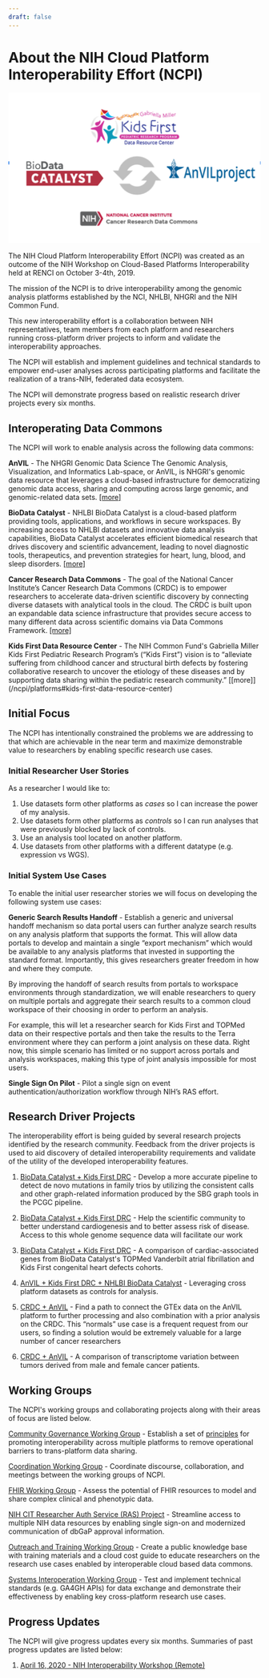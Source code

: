 ```yaml
---
draft: false
---
```


# About the NIH Cloud Platform Interoperability Effort (NCPI)

![Hero](./_images/ncpi-hero.png)

The NIH Cloud Platform Interoperability Effort (NCPI) was created as an outcome of the NIH Workshop on Cloud-Based Platforms Interoperability held at RENCI on October 3-4th, 2019.
 
 The mission of the NCPI is to drive interoperability among the genomic analysis platforms established by the NCI, NHLBI, NHGRI and the NIH Common Fund.
 
This new interoperability effort is a collaboration between NIH representatives, team members from each platform and researchers running cross-platform driver projects to inform and validate the interoperability approaches.
 
 <hero small>The NCPI will establish and implement guidelines and technical standards to empower end-user analyses across participating platforms and facilitate the realization of a trans-NIH, federated data ecosystem.</hero>

 The NCPI will demonstrate progress based on realistic research driver projects every six months.


## Interoperating Data Commons

The NCPI will work to enable analysis across the following data commons:

**AnVIL** - The NHGRI Genomic Data Science The Genomic Analysis, Visualization, and Informatics Lab-space, or AnVIL, is NHGRI's genomic data resource that leverages a cloud-based infrastructure for democratizing genomic data access, sharing and computing across large genomic, and genomic-related data sets. [[more]](/ncpi/platforms#analysis-visualization-and-informatics-lab-space-anvil)

**BioData Catalyst** - NHLBI BioData Catalyst is a cloud-based platform providing tools, applications, and workflows in secure workspaces. By increasing access to NHLBI datasets and innovative data analysis capabilities, BioData Catalyst accelerates efficient biomedical research that drives discovery and scientific advancement, leading to novel diagnostic tools, therapeutics, and prevention strategies for heart, lung, blood, and sleep disorders. [[more]](/ncpi/platforms#biodata-catalyst)

**Cancer Research Data Commons** - The goal of the National Cancer Institute’s Cancer Research Data Commons (CRDC) is to empower researchers to accelerate data-driven scientific discovery by connecting diverse datasets with analytical tools in the cloud. The CRDC is built upon an expandable data science infrastructure that provides secure access to many different data across scientific domains via Data Commons Framework. [[more]](/ncpi/platforms#cancer-research-data-commons-crdc)


**Kids First Data Resource Center**  -  The NIH Common Fund's Gabriella Miller Kids First Pediatric Research Program’s (“Kids First”) vision is to “alleviate suffering from childhood cancer and structural birth defects by fostering collaborative research to uncover the etiology of these diseases and by supporting data sharing within the pediatric research community.”  [[more]] (/ncpi/platforms#kids-first-data-resource-center)

## Initial Focus

The NCPI has intentionally constrained the problems we are addressing to that which are achievable in the near term and maximize demonstrable value to researchers by enabling specific research use cases.
 


### Initial Researcher User Stories

As a researcher I would like to:

1. Use datasets form other platforms as *cases* so I can increase the power of my analysis.
1. Use datasets form other platforms as *controls* so I can run analyses that were previously blocked by lack of controls.
1. Use an analysis tool located on another platform.
1. Use datasets from other platforms with a different datatype (e.g. expression vs WGS).

### Initial System Use Cases

To enable the initial user researcher stories we will focus on developing the following system use cases:

**Generic Search Results Handoff** -   Establish a generic and universal handoff mechanism so data portal users can further analyze search results on any analysis platform that supports the format.  This will allow data portals to develop and maintain a single “export mechanism” which would be available to any analysis platforms that invested in supporting the standard format. Importantly, this gives researchers greater freedom in how and where they compute.

By improving the handoff of search results from portals to workspace environments through standardization, we will enable researchers to query on multiple portals and aggregate their search results to a common cloud workspace of their choosing in order to perform an analysis. 
 
 For example, this will let a researcher search for Kids First and TOPMed data on their respective portals and then take the results to the Terra environment where they can perform a joint analysis on these data. Right now, this simple scenario has limited or no support across portals and analysis workspaces, making this type of joint analysis impossible for most users.

**Single Sign On Pilot** - Pilot a single sign on event authentication/authorization workflow through NIH’s RAS effort.



## Research Driver Projects

 The interoperability effort is being guided by several research projects identified by the research community. Feedback from the driver projects is used to aid discovery of detailed interoperability requirements and validate of the utility of the developed interoperability features.
 
 1. [BioData Catalyst + Kids First DRC](/ncpi/research-use-cases#1---nhlbi-biodata-catalyst--kids-first-drc) - Develop a more accurate pipeline to detect de novo mutations in family trios by utilizing the consistent calls and other graph-related information produced by the SBG graph tools in the PCGC pipeline.
 
 1. [BioData Catalyst + Kids First DRC](/ncpi/research-use-cases#2---nhlbi-biodata-catalyst--kids-first-drc) -  Help the scientific community to better understand cardiogenesis and to better assess risk of disease. Access to this whole genome sequence data will facilitate our work
 
 1. [BioData Catalyst + Kids First DRC](/ncpi/research-use-cases#3---nhlbi-biodata-catalyst--kids-first-drc) - A comparison of cardiac-associated genes from BioData Catalyst's TOPMed Vanderbilt atrial fibrillation and Kids First congenital heart defects cohorts.

 1. [AnVIL + Kids First DRC + NHLBI BioData Catalyst](/ncpi/research-use-cases#4---nhgri-anvil--kids-first-drc--nhlbi-biodata-catalyst) - Leveraging cross platform datasets as controls for analysis.
 
 1. [CRDC +  AnVIL](/ncpi/research-use-cases#5----nci-crdc--nhgri-anvil) - Find a path to connect the GTEx data on the AnVIL platform to further processing and also combination with a prior analysis on the CRDC. This “normals” use case is a frequent request from our users, so finding a solution would be extremely valuable for a large number of cancer researchers
 
 1. [CRDC +  AnVIL](/ncpi/research-use-cases#6-nci-crdc--nhgri-anvil) - A comparison of transcriptome variation between tumors derived from male and female cancer patients.

## Working Groups

The NCPI's working groups and collaborating projects along with their areas of focus are listed below.


[Community Governance Working Group](/ncpi/working-groups#community-governance-working-group) - Establish a set of [principles](/ncpi/interoperating-principles) for promoting interoperability across multiple platforms to remove operational barriers to trans-platform data sharing.

[Coordination Working Group](/ncpi/working-groups#coordination-working-group) - Coordinate discourse, collaboration, and meetings between the working groups of NCPI.

[FHIR Working Group](/ncpi/working-groups#fhir-working-group) - Assess the potential of FHIR resources to model and share complex clinical and phenotypic data.

[NIH CIT  Researcher Auth Service (RAS) Project](ncpi/working-groups#nih-cit-researcher-auth-service-project) - Streamline access to multiple NIH data resources by enabling single sign-on and modernized communication of dbGaP approval information.

[Outreach and Training Working Group](/ncpi/working-groups#outreach-and-training-working-group) - Create a public knowledge base with training materials and a cloud cost guide to educate researchers on the research use cases enabled by interoperable cloud based data commons. 

[Systems Interoperation Working Group](ncpi/working-groups#nih-systems-interoperation-working-group) - Test and implement technical standards (e.g. GA4GH APIs)  for data exchange and demonstrate their effectiveness by enabling key cross-platform research use cases. 


## Progress Updates

The NCPI will give progress updates every six months. Summaries of past progress updates are listed below:

1. [April 16, 2020 -  NIH Interoperability Workshop (Remote)](/ncpi/progress-updates/ncpi-progress-update-2020-04-16)
